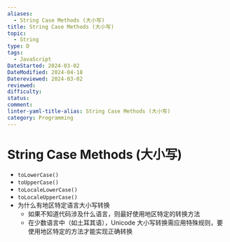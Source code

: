 ```yaml
---
aliases:
  - String Case Methods (大小写)
title: String Case Methods (大小写)
topic:
  - String
type: D
tags:
  - JavaScript
DateStarted: 2024-03-02
DateModified: 2024-04-18
Datereviewed: 2024-03-02
reviewed: 
difficulty: 
status: 
comment: 
linter-yaml-title-alias: String Case Methods (大小写)
category: Programming
---
```


# String Case Methods (大小写)

- `toLowerCase()`
- `toUpperCase()`
- `toLocaleLowerCase()`
- `toLocaleUpperCase()`
- 为什么有地区特定语言大小写转换
  - 如果不知道代码涉及什么语言，则最好使用地区特定的转换方法
  - 在少数语言中（如土耳其语），Unicode 大小写转换需应用特殊规则，要使用地区特定的方法才能实现正确转换
